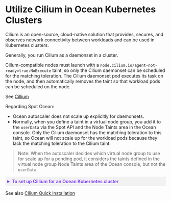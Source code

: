 # Utilize Cilium in Ocean Kubernetes Clusters

Cilium is an open-source, cloud-native solution that provides, secures, and observes network connectivity between workloads and can be used in Kubernetes clusters.

Generally, you run Cilium as a daemonset in a cluster.

Cilium-compatible nodes must launch with a `node.cilium.io/agent-not-ready=true:NoExecute` taint, so only the Cilium daemonset can be scheduled for the matching toleration. The Cilium daemonset pod executes its task on the node, and then automatically removes the taint so that workload pods can be scheduled on the node.

See [Cillium](https://cilium.io/)

Regarding Spot Ocean:

* Ocean autoscaler does not scale up explicitly for daemonsets.
* Normally, when you define a taint in a virtual node group, you add it to the `userData` via the Spot API and the Node Taints area in the Ocean console. Only the Cilium daemonset has the matching toleration to this taint, so Ocean will not scale up for the workload pods because they lack the matching toleration to the Cilium taint.

>Note: When the autoscaler decides which virtual node group to use for scale up for a pending pod, it considers the taints defined in the virtual node group Node Taints area of the Ocean console, but not the `userData`.

<details style="background:#f2f2f2; padding:6px; margin:10px 0px 0px 0px">
   <summary markdown="span" style="color:#7632FE; font-weight:600">To set up Cillium for an Ocean Kubernetes cluster</summary>
 
   <div style="padding-left:16px">

* Add the taint to the virtual node group `userData` in the [Spot API](https://docs.spot.io/api/#tag/Ocean-AWS/operation/OceanAWSLaunchSpecCreate) but leave the virtual node group Node Taints area in the Ocean console blank.

userData Example:
```
#!/bin/bash
set -o xtrace
/etc/eks/bootstrap.sh ${ClusterName} --register-with-taints node.cilium.io/agent-not-ready=true:NoExecute
```

The process is as follows:
1. Ocean scales up the node because pod X needs the node (not the daemonset).
2. The node will be created with the taint from the `userData`.
3. The daemonset will have a matching toleration so it can run on the node with the Cilium taint.
4. The daemonset will execute its task and then remove the Cilium taint from the node.
5. The scaled pod will run on the node.

   </div>
</details>

See also [Cilium Quick Installation](https://docs.cilium.io/en/stable/gettingstarted/k8s-install-default/#k8s-install-quick)



